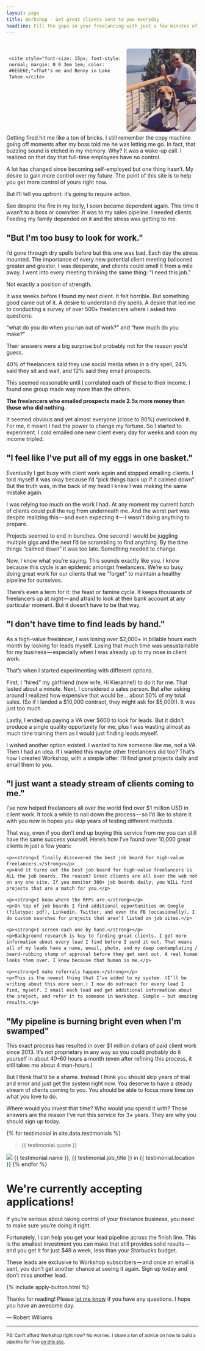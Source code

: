 ```yaml
---
layout: page
title: Workshop - Get great clients sent to you everyday
headline: Fill the gaps in your freelancing with just a few minutes of outreach everyday
---
```



<!--

<div class="drip-signup-cta" style="display: grid; grid-template-columns: 30% 30% 30%; grid-gap: 5%; padding: 0 1.25em 0; background-color:#FFF; border: 2px solid #ededed;">
	<div style="grid-column: 1 / 3; grid-row: 1;">
 		<h3 style="margin-bottom: 0;">FREE: 7 ways to get better clients right now</h3>
		<p style="margin: .25em 0 0;">Don't go back to full-time work. Give me 5 minutes and you'll start generating more work.</p>
	</div>
	
	<div style="grid-column: 3; grid-row: 1; justify-content: space-evenly;
	overflow-x: auto;
	text-align: center;">
		<a class="button small" style="margin-bottom:.5em; margin-top: 2em;" href="#">Get access for FREE</a><br>
		<small>8,000+ freelancers helped</small>
	</div>
</div>
	

<form class="drip-signup-form"  action="https://www.getdrip.com/forms/19595913/submissions" method="post" data-drip-embedded-form="19595913" style="display:grid; grid-template-columns: 48% 48%; grid-gap: 4%; background-color: #ededed; padding: .5em 2em; max-width: 100%;">
	<div style="grid-column: 1 / 3; grid-row: 1;">
	 <h2>Special offer for first-time visitors: 7 days to better clients</h2>

	</div>
	
	<div style="grid-column: 4; grid-row: 1">
		<a class="expander" href="#">click me</a>
	</div>
	
	<div class="content">
		<div style="grid-column: 1; grid-row: 2;">
			<h3>First name</h3>
	  
			<input type="text" name="fields[first_name]" value="" placeholder="First name" />
		</div>
		
		 <div style="grid-column: 2; grid-row: 2;">
			<h3>Email address</h3>
	    
			<input type="email" name="fields[email]" value="" placeholder="your@email.com" />
		 </div>
	
		<div style="grid-column: 1; grid-row: 3;">
		<h3>What type of clients do you want?</h3>
		</div>
	
		<div style="grid-column: 2; grid-row: 3;">
			<select name="fields[type_of_work]">
			  <option value="design">Design</option>
			  <option value="development">Development</option>
			  <option value="marketing">Marketing</option>
			  <option value="agency">All of the above (agency)</option>
			</select>
		</div>	
				
		 <div style="grid-column: 1 / 3; grid-row: 4;">
		   <input type="submit" name="submit" value="Sign Up" data-drip-attribute="sign-up-button" />
		 </div>
	</div>
</form>
-->

<div class="photo-benny" style="float:right; padding: .5em;">
	<img src="/images/me-and-benny.JPG" align="right" style="margin: 1em 0 0 .5em; width:13em; border-radius: 5px;"><br>

	<cite style="font-size: 15px; font-style: normal; margin: 0 0 3em 1em; color: #6E6E6E;">That's me and Benny in Lake Tahoe.</cite>
</div>

Getting fired hit me like a ton of bricks. I still remember the copy machine going off moments after my boss told me he was letting me go. In fact, that buzzing sound is etched in my memory. Why? It was a wake-up call. I realized on that day that full-time employees have no control.

A lot has changed since becoming self-employed but one thing hasn’t. My desire to gain more control over my future. The point of this site is to help you get more control of yours right now. 

But I’ll tell you upfront: it’s going to require action.

See despite the fire in my belly, I soon became dependent again. This time it wasn’t to a boss or coworker. It was to my sales pipeline. I needed clients. Feeding my family depended on it and the stress was getting to me.

## "But I'm too busy to look for work."

I’d gone through dry spells before but this one was bad. Each day the stress mounted. The importance of every new potential client meeting ballooned greater and greater. I was desperate, and clients could smell it from a mile away. I went into every meeting thinking the same thing: “I need this job.”

Not exactly a position of strength.

It was weeks before I found my next client. It felt horrible. But something good came out of it. A desire to understand dry spells. A desire that led me to conducting a survey of over 500+ freelancers where I asked two questions:

“what do you do when you run out of work?” and “how much do you make?”

Their answers were a big surprise but probably not for the reason you’d guess.

40% of freelancers said they use social media when in a dry spell, 24% said they sit and wait, and 12% said they email prospects.

This seemed reasonable until I correlated each of these to their income. I found one group made way more than the others.

**The freelancers who emailed prospects made 2.5x more money than those who did nothing.**

It seemed obvious and yet almost everyone (close to 90%) overlooked it. For me, it meant I had the power to change my fortune. So I started to experiment. I cold emailed one new client every day for weeks and soon my income tripled.

## "I feel like I've put all of my eggs in one basket."

Eventually I got busy with client work again and stopped emailing clients. I told myself it was okay because I’d “pick things back up if it calmed down”. But the truth was, in the back of my head I knew I was making the same mistake again.

I was relying too much on the work I had. At any moment my current batch of clients could pull the rug from underneath me. And the worst part was despite realizing this — and even expecting it — I wasn’t doing anything to prepare.

Projects seemed to end in bunches. One second I would be juggling multiple gigs and the next I’d be scrambling to find anything. By the time things “calmed down” it was too late. Something needed to change.

Now, I know what you’re saying. This sounds exactly like you. I know because this cycle is an epidemic amongst freelancers. We’re so busy doing great work for our clients that we “forget” to maintain a healthy pipeline for ourselves.

There’s even a term for it: the feast or famine cycle. It keeps thousands of freelancers up at night — and afraid to look at their bank account at any particular moment. But it doesn’t have to be that way.

## "I don't have time to find leads by hand."

As a high-value freelancer, I was losing over $2,000+ in billable hours each month by looking for leads myself. Losing that much time was unsustainable for my business — especially when I was already up to my nose in client work.

That’s when I started experimenting with different options.

First, I “hired” my girlfriend (now wife, Hi Kieranne!) to do it for me. That lasted about a minute. Next, I considered a sales person. But after asking around I realized how expensive that would be… about 50% of my total sales. (So if I landed a $10,000 contract, they might ask for $5,000!). It was just too much. 

Lastly, I ended up paying a VA over $600 to look for leads. But it didn’t produce a single quality opportunity for me, plus I was wasting almost as much time training them as I would just finding leads myself.

I wished another option existed. I wanted to hire someone like me, not a VA. Then I had an idea. If I wanted this maybe other freelancers did too? That’s how I created Workshop, with a simple offer: I’ll find great projects daily and email them to you.

## "I just want a steady stream of clients coming to me." 

I’ve now helped freelancers all over the world find over $1 million USD in client work. It took a while to nail down the process — so I’d like to share it with you now in hopes you skip years of testing different methods. 

That way, even if you don’t end up buying this service from me you can still have the same success yourself. Here’s how I’ve found over 10,000 great clients in just a few years:

<div class="service">
	<div class="image monitoring"></div>
	
	<p><strong>I finally discovered the best job board for high-value freelancers.</strong></p>
	<p>And it turns out the best job board for high-value freelancers is ALL the job boards. The reason? Great clients are all over the web not on any one site. If you monitor 300+ job boards daily, you WILL find projects that are a match for you.</p>
</div>

<div class="service">
	<div class="image search"></div>
	
	<p><strong>I know where the RFPs are.</strong></p>
	<p>On top of job boards I find additional opportunities on Google (filetype: pdf), Linkedin, Twitter, and even the FB (occasionally). I do custom searches for projects that aren’t listed on job sites.</p>
</div>

<div class="service">
	<div class="image qualify"></div>
	
	<p><strong>I screen each one by hand.</strong></p>
	<p>Background research is key to finding great clients. I get more information about every lead I find before I send it out. That means all of my leads have a name, email, photo, and my deep contemplating / beard-rubbing stamp of approval before they get sent out. A real human looks them over. I know because that human is me.</p>
</div>

<div class="service">
	<div class="image outreach"></div>
	
	<p><strong>I make referrals happen.</strong></p>
	<p>This is the newest thing that I’ve added to my system. (I’ll be writing about this more soon.) I now do outreach for every lead I find, myself. I email each lead and get additional information about the project, and refer it to someone in Workshop. Simple — but amazing results.</p>
</div>


## "My pipeline is burning bright even when I'm swamped"

This exact process has resulted in over $1 million dollars of paid client work since 2013. It’s not proprietary in any way so you could probably do it yourself in about 40–60 hours a month (even after refining this process, it still takes me about 4 man-hours.) 

But I think that’d be a shame. Instead I think you should skip years of trial and error and just get the system right now. You deserve to have a steady stream of clients coming to you. You should be able to focus more time on what you love to do.

Where would you invest that time? Who would you spend it with? Those answers are the reason I’ve run this service for 3+ years. They are why you should sign up today.



{% for testimonial in site.data.testimonials %}
<blockquote class="testimonial">{{ testimonial.quote }}</blockquote>

<span class="testimonial-by-line"><img class="small-photo" src="{{ testimonial.image }}">  {{ testimonial.name }}, {{ testimonial.job_title }} in {{ testimonial.location }}</span>
{% endfor %}


<!-- 

<a href="#" class="price-package">Get 4000+ High-Value Freelance Projects This Year<br>
<small>You pay less than $1 per lead</small><br>
<span>Subscribe right now • $199/month • 100% guarantee</span>
</a>

-->

# We're currently accepting applications!

If you’re serious about taking control of your freelance business, you need to make sure you’re doing it right.

Fortunately, I can help you get your lead pipeline across the finish line. This is the smallest investment you can make that still provides solid results — and you get it for just $49 a week, less than your Starbucks budget.

These leads are exclusive to Workshop subscribers — and once an email is sent, you don’t get another chance at seeing it again. Sign up today and don’t miss another lead.

{% include apply-button.html %}

Thanks for reading! Please <a href="MAILTO:robert@letsworkshop.com">let me know</a> if you have any questions. I hope you have an awesome day.

— Robert Williams

---

<small>PS: Can’t afford Workshop right now? No worries. I share a ton of advice on how to build a pipeline for free  <a href="/writing/">on this site</a>.</small>


<script type="text/javascript">mixpanel.track("Video play");</script>

